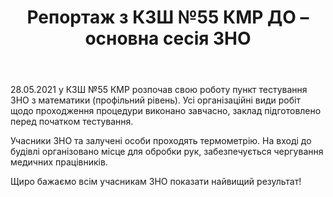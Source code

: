 ﻿---
title: Репортаж з КЗШ №55 КМР ДО – основна сесія ЗНО
---

28.05.2021 у КЗШ №55 КМР розпочав свою роботу пункт тестування ЗНО з математики (профільний рівень). Усі організаційні види робіт щодо проходження процедури виконано завчасно, заклад підготовлено перед початком тестування.

Учасники ЗНО та залучені особи проходять термометрію. На вході до будівлі організовано місце для обробки рук, забезпечується чергування медичних працівників.

Щиро бажаємо всім учасникам ЗНО показати найвищий результат!

<slideshow></slideshow>
